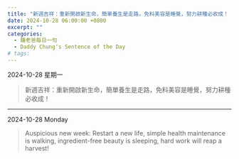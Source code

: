```yaml
---
title: "新週吉祥：重新開啟新生命，簡單養生是走路，免料美容是睡覺，努力耕種必收成！ <br> Auspicious new week: Restart a new life, simple health maintenance is walking, ingredient-free beauty is sleeping, hard work will reap a harvest!"
date: 2024-10-28 06:00:00 +0800
excerpt: ""
categories:
  - 鍾老爸每日一句
  - Daddy Chung's Sentence of the Day
# tags:
---
```


2024-10-28 星期一

> 新週吉祥：重新開啟新生命，簡單養生是走路，免料美容是睡覺，努力耕種必收成！

---

2024-10-28 Monday

> Auspicious new week: Restart a new life, simple health maintenance is walking, ingredient-free beauty is sleeping, hard work will reap a harvest!
